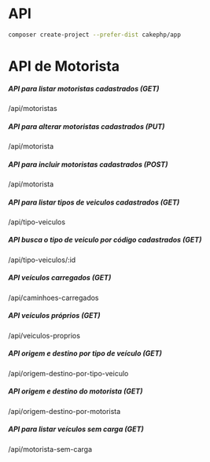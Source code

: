 # API

```bash
composer create-project --prefer-dist cakephp/app
```
# API de Motorista
##### API para listar motoristas cadastrados (GET)

/api/motoristas

##### API para alterar motoristas cadastrados (PUT)

/api/motorista

##### API para incluir motoristas cadastrados (POST)

/api/motorista
    
##### API para listar tipos de veiculos cadastrados (GET)    

/api/tipo-veiculos

##### API busca o tipo de veiculo por código cadastrados (GET)    

/api/tipo-veiculos/:id

##### API veículos carregados (GET)    
    
/api/caminhoes-carregados

##### API veículos próprios (GET)    

/api/veiculos-proprios

##### API origem e destino por tipo de veículo (GET)    

/api/origem-destino-por-tipo-veiculo

##### API origem e destino do motorista (GET)    

/api/origem-destino-por-motorista

##### API para listar veículos sem carga (GET)    

/api/motorista-sem-carga
